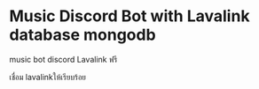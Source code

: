 # Music Discord Bot with Lavalink database mongodb


music bot discord Lavalink ฟรี

เชื่อม lavalinkให้เรียบร้อย
